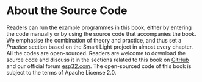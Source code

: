 # About the Source Code

Readers can run the example programmes in this book, either by entering the code manually or by using the source code that accompanies the book. We emphasise the combination of theory and practice, and thus set a *Practice* section based on the Smart Light project in almost every chapter. All the codes are open-sourced. Readers are welcome to download the source code and discuss it in the sections related to this book on [GitHub](https://github.com/espressif/book-esp32c3-iot-projects) and our official forum [esp32.com](https://www.esp32.com/bookc3). The open-sourced code of this book is subject to the terms of Apache License 2.0.